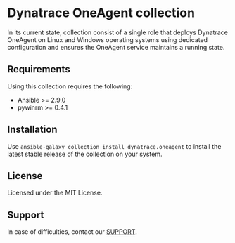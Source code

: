 # Dynatrace OneAgent collection

In its current state, collection consist of a single role that deploys Dynatrace OneAgent on Linux and Windows operating systems using dedicated configuration and ensures the OneAgent service maintains a running state.

## Requirements

Using this collection requires the following:

* Ansible >= 2.9.0
* pywinrm >= 0.4.1

## Installation

Use `ansible-galaxy collection install dynatrace.oneagent` to install the latest stable release of the collection on your system.

## License

Licensed under the MIT License.

## Support

In case of difficulties, contact our [SUPPORT].

[SUPPORT]: https://www.dynatrace.com/support/contact-support/
